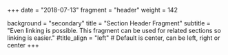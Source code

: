 +++
date = "2018-07-13"
fragment = "header"
weight = 142

background = "secondary"
title = "Section Header Fragment"
subtitle = "Even linking is possible. This fragment can be used for related sections so linking is easier."
#title_align = "left" # Default is center, can be left, right or center
+++
